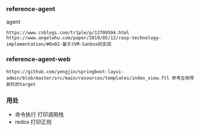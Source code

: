 

### reference-agent
agent
```
https://www.cnblogs.com/tr1ple/p/12709504.html
https://www.angelwhu.com/paper/2019/05/12/rasp-technology-implementation/#0x02-基于JVM-Sanbox的实现
```

### reference-agent-web
```$xslt
https://github.com/yengjin/springboot-layui-admin/blob/master/src/main/resources/templates/index_view.ftl 参考左侧导航栏的target

```

### 用处
- 命令执行 打印调用栈
- redos   打印正则


